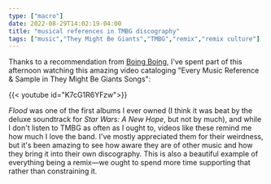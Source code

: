 ```yaml
---
type: ["macro"]
date: 2022-08-29T14:02:19-04:00
title: "musical references in TMBG discography"
tags: ["music","They Might Be Giants","TMBG","remix","remix culture"]
---
```


Thanks to a recommendation from [Boing Boing](https://boingboing.net/2022/08/29/someone-documented-the-many-references-and-samples-in-they-might-be-giants-songs.html), I've spent part of this afternoon watching this amazing video cataloging "Every Music Reference & Sample in They Might Be Giants Songs": 

{{< youtube id="K7cG1R6YFzw">}}

*Flood* was one of the first albums I ever owned (I think it was beat by the deluxe soundtrack for *Star Wars: A New Hope*, but not by much), and while I don't listen to TMBG as often as I ought to, videos like these remind me how much I love the band. I've mostly appreciated them for their weirdness, but it's been amazing to see how aware they are of other music and how they bring it into their own discography. This is also a beautiful example of everything being a remix—we ought to spend more time supporting that rather than constraining it.
